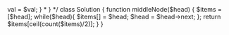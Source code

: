 <?php
/**
 * Definition for a singly-linked list.
 * class ListNode {
 *     public $val = 0;
 *     public $next = null;
 *     function __construct($val) { $this->val = $val; }
 * }
 */
class Solution {
    function middleNode($head) {
        $items = [$head];
        while($head){
            $items[] = $head;
            $head = $head->next;
        };
        return $items[ceil(count($items)/2)];
    }
}
